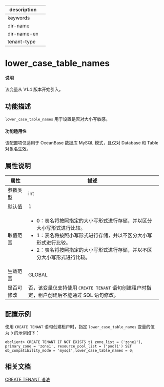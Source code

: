|description||
|---|---|
|keywords||
|dir-name||
|dir-name-en||
|tenant-type||

# lower_case_table_names

<main id="notice" type='explain'>
  <h4>说明</h4>
  <p>该变量从 V1.4 版本开始引入。</p>
</main>

## 功能描述

`lower_case_table_names` 用于设置是否对大小写敏感。

<main id="notice" >
  <h4>功能适用性</h4>
  <p>该配置项仅适用于 OceanBase 数据库 MySQL 模式，且仅对 Database 和 Table 对象名生效。</p>
</main>

## 属性说明

| **属性**  |  **描述**  |
|-----------|------------|
| 参数类型    | int                                                                  |
| 默认值      | 1                                                                    |
| 取值范围    | <ul><li>0：表名将按照指定的大小写形式进行存储，并以区分大小写形式进行比较。 </li><li>1：表名将按照小写形式进行存储，并以不区分大小写形式进行比较。 </li><li>2：表名将按照指定的大小写形式进行存储，并以不区分大小写形式进行比较。 </li></ul>     |
| 生效范围    | GLOBAL                                                                |
| 是否可修改  | 否，该变量仅支持使用 `CREATE TENANT` 语句创建租户时指定，租户创建后不能通过 SQL 语句修改。       |

## 配置示例

使用 `CREATE TENANT` 语句创建租户时，指定 `lower_case_table_names` 变量的值为 `0` 的示例如下：

```shell
obclient> CREATE TENANT IF NOT EXISTS t1 zone_list = ('zone1'), primary_zone = 'zone1', resource_pool_list = ('pool1') SET ob_compatibility_mode = 'mysql',lower_case_table_names = 0;
```

## 相关文档

[CREATE TENANT 语法](../../../../700.reference/500.sql-reference/100.sql-syntax/100.system-tenants/800.create-tenant.md)
